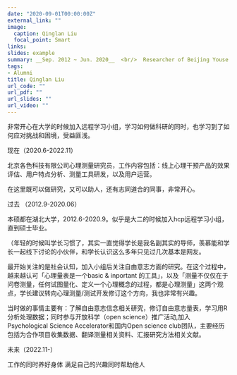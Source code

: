 ```yaml
---
date: "2020-09-01T00:00:00Z"
external_link: ""
image:
  caption: Qinglan Liu
  focal_point: Smart
links:
slides: example
summary: __Sep. 2012 ~ Jun. 2020__  <br/>  Researcher of Beijing Youse Technology Co., Ltd
tags:
- Alumni
title: Qinglan Liu
url_code: ""
url_pdf: ""
url_slides: ""
url_video: ""
---
```

非常开心在大学的时候加入远程学习小组，学习如何做科研的同时，也学习到了如何应对挑战和困境，受益匪浅。

现在（2020.6-2022.11）

北京各色科技有限公司心理测量研究员，工作内容包括：线上心理干预产品的效果评估、用户特点分析、测量工具研发，以及用户运营。

在这里既可以做研究，又可以助人，还有志同道合的同事，非常开心。

过去 （2012.9-2020.06）

本硕都在湖北大学，2012.6-2020.9。似乎是大二的时候加入hcp远程学习小组，直到硕士毕业。

（年轻的时候叫学长习惯了，其实一直觉得学长是我名副其实的导师，羡慕能和学长一起线下讨论的小伙伴，和学长认识这么多年只见过几次基本是网友。

最开始关注的是社会认知，加入小组后关注自由意志方面的研究。在这个过程中，越来越认可「心理量表是一个basic & inportant 的工具」，以及「测量不仅仅在于问卷测量，任何试图量化、定义一个心理概念的过程，都是心理测量」这两个观点，学长建议转向心理测量/测试开发修订这个方向，我也非常有兴趣。

当时做的事情主要有：了解自由意志信念相关研究，修订自由意志量表，学习用R分析处理数据；同时参与开放科学（open science）推广活动,加入Psychological Science Accelerator和国内Open science club团队，主要经历包括为合作项目收集数据、翻译测量相关资料、汇报研究方法相关文献。

未来（2022.11-）

工作的同时养好身体
满足自己的兴趣同时帮助他人


